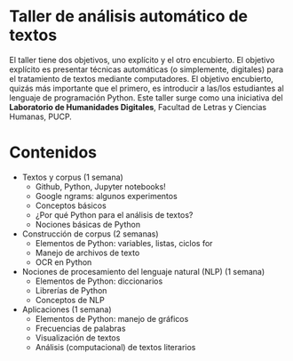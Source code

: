 # Taller de análisis automático de textos

El taller tiene dos objetivos, uno explícito y el otro encubierto. El objetivo explícito es presentar técnicas automáticas (o simplemente, digitales) para el tratamiento de textos mediante computadores. El objetivo encubierto, quizás más importante que el primero, es introducir a las/los estudiantes al lenguaje de programación Python. 
Este taller surge como una iniciativa del **Laboratorio de Humanidades Digitales**, Facultad de Letras y Ciencias Humanas, PUCP.
# Contenidos
- Textos y corpus (1 semana)
    - Github, Python, Jupyter notebooks!
    - Google ngrams: algunos experimentos
    - Conceptos básicos
    - ¿Por qué Python para el análisis de textos?
    - Nociones básicas de Python  
- Construcción de corpus (2 semanas)
    - Elementos de Python: variables, listas, ciclos for
    - Manejo de archivos de texto
    - OCR en Python
- Nociones de procesamiento del lenguaje natural (NLP) (1 semana)
    - Elementos de Python: diccionarios
    - Librerías de Python
    - Conceptos de NLP 
- Aplicaciones  (1 semana)
    - Elementos de Python: manejo de gráficos
    - Frecuencias de palabras
    - Visualización de textos
    - Análisis (computacional) de textos literarios
  
